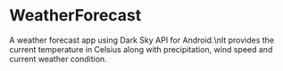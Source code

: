# WeatherForecast
A weather forecast app using Dark Sky API for Android.\nIt provides the current temperature in Celsius along with precipitation, wind speed and current weather condition.
